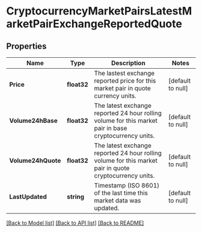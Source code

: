 # CryptocurrencyMarketPairsLatestMarketPairExchangeReportedQuote

## Properties
Name | Type | Description | Notes
------------ | ------------- | ------------- | -------------
**Price** | **float32** | The lastest exchange reported price for this market pair in quote currency units. | [default to null]
**Volume24hBase** | **float32** | The latest exchange reported 24 hour rolling volume for this market pair in base cryptocurrency units. | [default to null]
**Volume24hQuote** | **float32** | The latest exchange reported 24 hour rolling volume for this market pair in quote cryptocurrency units. | [default to null]
**LastUpdated** | **string** | Timestamp (ISO 8601) of the last time this market data was updated. | [default to null]

[[Back to Model list]](../README.md#documentation-for-models) [[Back to API list]](../README.md#documentation-for-api-endpoints) [[Back to README]](../README.md)


